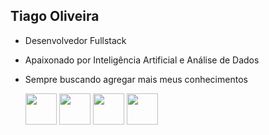 ## Tiago Oliveira 

- Desenvolvedor Fullstack
- Apaixonado por Inteligência Artificial e Análise de Dados
- Sempre buscando agregar mais meus conhecimentos


  <img width="50" height="50" src="https://cdn.jsdelivr.net/gh/devicons/devicon@latest/icons/python/python-original-wordmark.svg" />
  <img widht="50" height="50" src="https://cdn.jsdelivr.net/gh/devicons/devicon@latest/icons/fastapi/fastapi-original-wordmark.svg" />
  <img widht="50" height="50" src="https://cdn.jsdelivr.net/gh/devicons/devicon@latest/icons/flask/flask-original-wordmark.svg" />

  
  <img widht="50" height="50" src="https:///cdn.jsdelivr.net/gh/devicons/devicon-latest/docker/docker-original-wordmark.svg" />
          
  

          
 
          
          






















